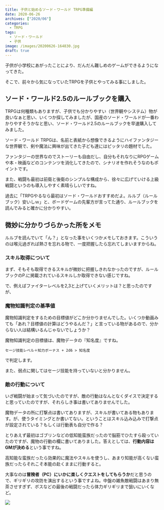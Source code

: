 ```yaml
---
title: 子供と始めるソード・ワールド TRPG準備編
date: 2020-06-26
archives: ["2020/06"]
categories:
  - TRPG
tags:
  - ソード・ワールド
  - 子供
image: /images/20200626-164830.jpg
draft: true
---
```

子供が小学校にあがったことにより、だんだん難しめのゲームができるようになってきた。

そこで、前々から気になっていたTRPGを子供とやってみる事にしました。

## ソード・ワールド2.5のルールブックを購入

TRPGは何種類もありますが、子供でも分かりやすい（世界観やシステム）物が良いなぁと思い、いくつか探してみましたが、国産のソード・ワールドが一番わかりやすそうかなと思い、ソード・ワールド2.5のルールブックを早速購入してみました。

ソード・ワールド TRPGは、名前と表紙から想像できるようにハイファンタジーな世界観で、剣や魔法に興味が出てきた子ども達にはピッタリの題材でした。

ファンタジーの世界なのでストーリーも自由だし、自分もそれなりにRPGゲームや本・映画などのコンテンツを消化してきたので、シナリオを作れそうなのもポイントです。

また、戦闘も最初は前衛と後衛のシンプルな構成から、徐々に広げていける上級戦闘というのも導入しやすく素晴らしいですね。

過去に「TRPGやるなら最初はソード・ワールドおすすめだよ。ルルブ（ルールブック）安いしｗ」と、ボードゲームの先輩方が言ってた通り、ルールブックを読んでみると確かに分かりやすい。

## 微妙に分かりづらかった所をメモ

ルルブを読んでいて「ん？」となった事をいくつかメモしておきます。こういうのは喉元過ぎれば熱さを忘れる物で、一度把握したら忘れてしまいますからね。

### スキル取得について

まず、そもそも取得できるスキルが微妙に把握しきれなかったのですが、ルールブックのP.に掲載されているスキルしか取得できない感じですね。

で、例えばファイターレベルを2,3と上げていくメリットは？と思ったのですが、

### 魔物知識判定の基準値

魔物知識判定をするための目標値がどこか分かりませんでした。いくつか動画みても「あれ？目標値の計算はどうやるんだ？」と言っている物があるので、分からない人は結構いるんじゃないでしょうか？

魔物知識判定の目標値は、魔物データの『知名度』ですね。

```
セージ技能レベル＋知力ボーナス + 2d6 > 知名度
```

で判定します。

また、弱点に関してはセージ技能を持っていないと分かりません。

### 敵の行動について

いざ戦闘が始まって気づいたのですが、敵の行動はなんとなくダイスで決定すると思っていたのですが、それらしき事は書いてありませんでした。

魔物データの所に打撃点は書いてありますが、スキルが書いてある物もあります。が、使うタイミングとか書いてない。ということはスキル込み込みで打撃点が設定されている？もしくは行動表も自分で作る？

とりあえず最初はゴブリンなどの低知能蛮族だったので脳筋でひたすら殴っていたのですが、魔物の行動の欄に書いてありました。答えとしては、**行動内容はGMが決める**という事ですね。

高知能な蛮族だったら効果的に魔法やスキルを使うし、あまり知能が高くない蛮族だったらそれこそ本能の赴くままに行動すると。

大事なのは**冒険者（PC）にいかに楽しくクエストをしてもらうか**だと思うので、ギリギリの攻防を演出するという事ですよね。中盤の雑魚敵戦闘はあまり無茶させすぎず、ボスなどの最後の戦闘だったら体力ギリギリまで狙いにいくなど。







![](/images/20200626-164433.jpg)
